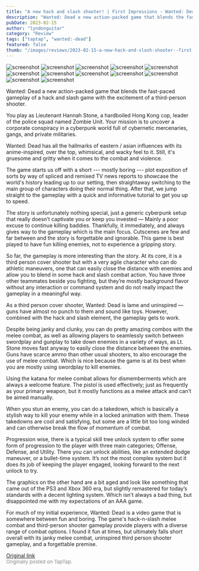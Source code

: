 ```yaml
---
title: "A new hack and slash shooter! | First Impressions - Wanted: Dead"
description: "Wanted: Dead a new action-packed game that blends the fast-paced gameplay of a hack and slash game with the excitement of a third-person shooter."
pubDate: 2023-02-15
author: "lyndonguitar"
category: "Review"
tags: ["taptap", "wanted:-dead"]
featured: false
thumb: "/images/reviews/2023-02-15-a-new-hack-and-slash-shooter--first-impressions---wanted-dead-0.avif"
---
```


<div class="gallery">
  <img src="/images/reviews/2023-02-15-a-new-hack-and-slash-shooter--first-impressions---wanted-dead-0.avif" alt="screenshot" />
  <img src="/images/reviews/2023-02-15-a-new-hack-and-slash-shooter--first-impressions---wanted-dead-1.avif" alt="screenshot" />
  <img src="/images/reviews/2023-02-15-a-new-hack-and-slash-shooter--first-impressions---wanted-dead-2.avif" alt="screenshot" />
  <img src="/images/reviews/2023-02-15-a-new-hack-and-slash-shooter--first-impressions---wanted-dead-3.avif" alt="screenshot" />
  <img src="/images/reviews/2023-02-15-a-new-hack-and-slash-shooter--first-impressions---wanted-dead-4.avif" alt="screenshot" />
  <img src="/images/reviews/2023-02-15-a-new-hack-and-slash-shooter--first-impressions---wanted-dead-5.avif" alt="screenshot" />
  <img src="/images/reviews/2023-02-15-a-new-hack-and-slash-shooter--first-impressions---wanted-dead-6.avif" alt="screenshot" />
  <img src="/images/reviews/2023-02-15-a-new-hack-and-slash-shooter--first-impressions---wanted-dead-7.avif" alt="screenshot" />
  <img src="/images/reviews/2023-02-15-a-new-hack-and-slash-shooter--first-impressions---wanted-dead-8.avif" alt="screenshot" />
  <img src="/images/reviews/2023-02-15-a-new-hack-and-slash-shooter--first-impressions---wanted-dead-9.avif" alt="screenshot" />
  <img src="/images/reviews/2023-02-15-a-new-hack-and-slash-shooter--first-impressions---wanted-dead-10.avif" alt="screenshot" />
  <img src="/images/reviews/2023-02-15-a-new-hack-and-slash-shooter--first-impressions---wanted-dead-11.avif" alt="screenshot" />
</div>

Wanted: Dead a new action-packed game that blends the fast-paced gameplay of a hack and slash game with the excitement of a third-person shooter.

You play as Lieutenant Hannah Stone, a hardboiled Hong Kong cop, leader of the police squad named Zombie Unit. Your mission is to uncover a corporate conspiracy in a cyberpunk world full of cybernetic mercenaries, gangs, and private militaries.

Wanted: Dead has all the hallmarks of eastern / asian influences with its anime-inspired, over the top, whimsical, and wacky feel to it. Still, it's gruesome and gritty when it comes to the combat and violence.

The game starts us off with a short  --- mostly boring --- plot exposition of sorts by way of spliced and remixed TV news reports to showcase the world's history leading up to our setting, then straightaway switching to the main group of characters doing their normal thing.  After that, we jump straight to the gameplay with a quick and informative tutorial to get you up to speed.

The story is unfortunately nothing special, just a generic cyberpunk setup that really doesn’t captivate you or keep you invested — Mainly a poor excuse to continue killing baddies. Thankfully, it immediately, and always gives way to the gameplay which is the main focus. Cutscenes are few and far between and the story is forgettable and ignorable. This game is best played to have fun killing enemies, not to experience a gripping story.

So far, the gameplay is more interesting than the story. At its core, it is a third person cover shooter but with a very agile character who can do athletic maneuvers, one that can easily close the distance with enemies and allow you to blend in some hack and slash combat action. You have three other teammates beside you fighting, but they’re mostly background flavor without any interaction or command system and do not really impact the gameplay in a meaningful way.

As a third person cover shooter, Wanted: Dead is lame and uninspired — guns have almost no punch to them and sound like toys. However, combined with the hack and slash element, the gameplay gets to work.

Despite being janky and clunky, you can do pretty amazing combos with the melee combat, as well as allowing players to seamlessly switch between swordplay and gunplay to take down enemies in a variety of ways, as Lt. Stone moves fast anyway to easily close the distance between the enemies. Guns have scarce ammo than other usual shooters, to also encourage the use of melee combat. Which is nice because the game is at its best when you are mostly using swordplay to kill enemies.

Using the katana for melee combat allows for dismemberments which are always a welcome feature. The pistol is used effectively; just as frequently as your primary weapon, but it mostly functions as a melee attack and can’t be aimed manually.

When you stun an enemy, you can do a takedown, which is basically a stylish way to kill your enemy while in a locked animation with them. These takedowns are cool and satisfying, but some are a little bit too long winded and can otherwise break the flow of momentum of combat.

Progression wise, there is a typical skill tree unlock system to offer some form of progression to the player with three main categories; Offense, Defense, and Utility. There you can unlock abilities, like an extended dodge maneuver, or a bullet-time system. It’s not the most complex system but it does its job of keeping the player engaged, looking forward to the next unlock to try.

The graphics on the other hand are a bit aged and look like something that came out of the PS3 and Xbox 360 era, but slightly remastered for today’s standards with a decent lighting system. Which isn't always a bad thing, but disappointed me with my expectations of an AAA game.

For much of my initial experience, Wanted: Dead is a video game that is somewhere between fun and boring. The game's hack-n-slash melee combat and third-person shooter gameplay provide players with a diverse range of combat options. I found it fun at times, but ultimately falls short overall with its janky melee combat, uninspired third person shooter gameplay, and a forgettable premise.

[Original link](https://www.taptap.io/post/4539151)<br><span style="font-size: 0.95em; color: #888;">Originally posted on TapTap.</span>
